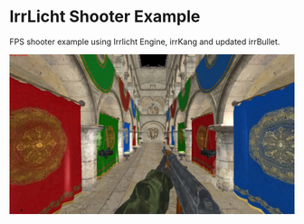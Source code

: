 # IrrLicht Shooter Example
 FPS shooter example using Irrlicht Engine, irrKang and updated irrBullet.

![showcase](showcase.jpg)